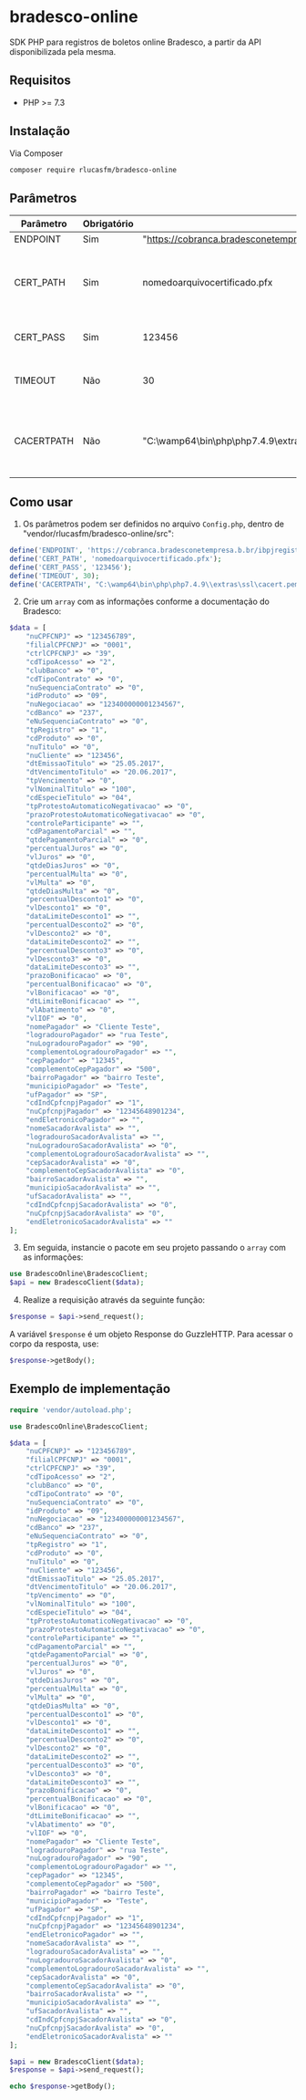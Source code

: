# bradesco-online

SDK PHP para registros de boletos online Bradesco, a partir da API disponibilizada pela mesma.

## Requisitos
* PHP >= 7.3

## Instalação
Via Composer
```bash
composer require rlucasfm/bradesco-online
```
## Parâmetros
Parâmetro | Obrigatório | Padrão | Comentário
------------ | ------------- | ------------- | -------------
ENDPOINT | Sim | "https://cobranca.bradesconetempresa.b.br/ibpjregistrotitulows/registrotitulohomologacao" | 
CERT_PATH | Sim | nomedoarquivocertificado.pfx | Nome do certificado PKCS#7 em formato .pfx, deverá ser colocado dentro da pasta "vendor/rlucasfm/bradesco-online/src"
CERT_PASS | Sim | 123456 | Utilizar ambiente de Homologação (true) ou Produção (false)
TIMEOUT | Não | 30 | Timeout em segundos para estabelecer conexão com a API (Não está sendo utilizado ainda)
CACERTPATH | Não | "C:\wamp64\bin\php\php7.4.9\\extras\ssl\cacert.pem" | Caminho para os certificados SSL, para garantir conexão HTTPS. (Não está sendo utilizado ainda. Verificação do CURL está desativada).

## Como usar
1) Os parâmetros podem ser definidos no arquivo ```Config.php```, dentro de "vendor/rlucasfm/bradesco-online/src":
```php
define('ENDPOINT', 'https://cobranca.bradesconetempresa.b.br/ibpjregistrotitulows/registrotitulohomologacao');  
define('CERT_PATH', 'nomedoarquivocertificado.pfx');
define('CERT_PASS', '123456');
define('TIMEOUT', 30);  
define('CACERTPATH', "C:\wamp64\bin\php\php7.4.9\\extras\ssl\cacert.pem");

```
2) Crie um `array` com as informações conforme a documentação do Bradesco:
```php
$data = [
    "nuCPFCNPJ" => "123456789",
    "filialCPFCNPJ" => "0001",
    "ctrlCPFCNPJ" => "39",
    "cdTipoAcesso" => "2",
    "clubBanco" => "0",
    "cdTipoContrato" => "0",
    "nuSequenciaContrato" => "0",
    "idProduto" => "09",
    "nuNegociacao" => "123400000001234567",
    "cdBanco" => "237",
    "eNuSequenciaContrato" => "0",
    "tpRegistro" => "1",
    "cdProduto" => "0",
    "nuTitulo" => "0",
    "nuCliente" => "123456",
    "dtEmissaoTitulo" => "25.05.2017",
    "dtVencimentoTitulo" => "20.06.2017",
    "tpVencimento" => "0",
    "vlNominalTitulo" => "100",
    "cdEspecieTitulo" => "04",
    "tpProtestoAutomaticoNegativacao" => "0",
    "prazoProtestoAutomaticoNegativacao" => "0",
    "controleParticipante" => "",
    "cdPagamentoParcial" => "",
    "qtdePagamentoParcial" => "0",
    "percentualJuros" => "0",
    "vlJuros" => "0",
    "qtdeDiasJuros" => "0",
    "percentualMulta" => "0",
    "vlMulta" => "0",
    "qtdeDiasMulta" => "0",
    "percentualDesconto1" => "0",
    "vlDesconto1" => "0",
    "dataLimiteDesconto1" => "",
    "percentualDesconto2" => "0",
    "vlDesconto2" => "0",
    "dataLimiteDesconto2" => "",
    "percentualDesconto3" => "0",
    "vlDesconto3" => "0",
    "dataLimiteDesconto3" => "",
    "prazoBonificacao" => "0",
    "percentualBonificacao" => "0",
    "vlBonificacao" => "0",
    "dtLimiteBonificacao" => "",
    "vlAbatimento" => "0",
    "vlIOF" => "0",
    "nomePagador" => "Cliente Teste",
    "logradouroPagador" => "rua Teste",
    "nuLogradouroPagador" => "90",
    "complementoLogradouroPagador" => "",
    "cepPagador" => "12345",
    "complementoCepPagador" => "500",
    "bairroPagador" => "bairro Teste",
    "municipioPagador" => "Teste",
    "ufPagador" => "SP",
    "cdIndCpfcnpjPagador" => "1",
    "nuCpfcnpjPagador" => "12345648901234",
    "endEletronicoPagador" => "",
    "nomeSacadorAvalista" => "",
    "logradouroSacadorAvalista" => "",
    "nuLogradouroSacadorAvalista" => "0",
    "complementoLogradouroSacadorAvalista" => "",
    "cepSacadorAvalista" => "0",
    "complementoCepSacadorAvalista" => "0",
    "bairroSacadorAvalista" => "",            
    "municipioSacadorAvalista" => "",
    "ufSacadorAvalista" => "",
    "cdIndCpfcnpjSacadorAvalista" => "0",
    "nuCpfcnpjSacadorAvalista" => "0",
    "endEletronicoSacadorAvalista" => ""
];
```

3) Em seguida, instancie o pacote em seu projeto passando o `array` com as informações:
```php 
use BradescoOnline\BradescoClient;
$api = new BradescoClient($data);
```

4) Realize a requisição através da seguinte função:
```php
$response = $api->send_request();
```

A variável `$response` é um objeto Response do GuzzleHTTP. Para acessar o corpo da resposta, use:
```php
$response->getBody();
```

## Exemplo de implementação
```php
require 'vendor/autoload.php';

use BradescoOnline\BradescoClient;

$data = [
    "nuCPFCNPJ" => "123456789",
    "filialCPFCNPJ" => "0001",
    "ctrlCPFCNPJ" => "39",
    "cdTipoAcesso" => "2",
    "clubBanco" => "0",
    "cdTipoContrato" => "0",
    "nuSequenciaContrato" => "0",
    "idProduto" => "09",
    "nuNegociacao" => "123400000001234567",
    "cdBanco" => "237",
    "eNuSequenciaContrato" => "0",
    "tpRegistro" => "1",
    "cdProduto" => "0",
    "nuTitulo" => "0",
    "nuCliente" => "123456",
    "dtEmissaoTitulo" => "25.05.2017",
    "dtVencimentoTitulo" => "20.06.2017",
    "tpVencimento" => "0",
    "vlNominalTitulo" => "100",
    "cdEspecieTitulo" => "04",
    "tpProtestoAutomaticoNegativacao" => "0",
    "prazoProtestoAutomaticoNegativacao" => "0",
    "controleParticipante" => "",
    "cdPagamentoParcial" => "",
    "qtdePagamentoParcial" => "0",
    "percentualJuros" => "0",
    "vlJuros" => "0",
    "qtdeDiasJuros" => "0",
    "percentualMulta" => "0",
    "vlMulta" => "0",
    "qtdeDiasMulta" => "0",
    "percentualDesconto1" => "0",
    "vlDesconto1" => "0",
    "dataLimiteDesconto1" => "",
    "percentualDesconto2" => "0",
    "vlDesconto2" => "0",
    "dataLimiteDesconto2" => "",
    "percentualDesconto3" => "0",
    "vlDesconto3" => "0",
    "dataLimiteDesconto3" => "",
    "prazoBonificacao" => "0",
    "percentualBonificacao" => "0",
    "vlBonificacao" => "0",
    "dtLimiteBonificacao" => "",
    "vlAbatimento" => "0",
    "vlIOF" => "0",
    "nomePagador" => "Cliente Teste",
    "logradouroPagador" => "rua Teste",
    "nuLogradouroPagador" => "90",
    "complementoLogradouroPagador" => "",
    "cepPagador" => "12345",
    "complementoCepPagador" => "500",
    "bairroPagador" => "bairro Teste",
    "municipioPagador" => "Teste",
    "ufPagador" => "SP",
    "cdIndCpfcnpjPagador" => "1",
    "nuCpfcnpjPagador" => "12345648901234",
    "endEletronicoPagador" => "",
    "nomeSacadorAvalista" => "",
    "logradouroSacadorAvalista" => "",
    "nuLogradouroSacadorAvalista" => "0",
    "complementoLogradouroSacadorAvalista" => "",
    "cepSacadorAvalista" => "0",
    "complementoCepSacadorAvalista" => "0",
    "bairroSacadorAvalista" => "",            
    "municipioSacadorAvalista" => "",
    "ufSacadorAvalista" => "",
    "cdIndCpfcnpjSacadorAvalista" => "0",
    "nuCpfcnpjSacadorAvalista" => "0",
    "endEletronicoSacadorAvalista" => ""
];

$api = new BradescoClient($data);
$response = $api->send_request();

echo $response->getBody();
```